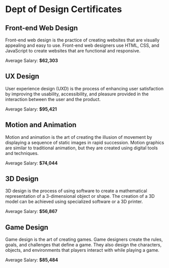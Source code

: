 # Dept of Design Certificates

## Front-end Web Design
Front-end web design is the practice of creating websites that are visually appealing and easy to use. Front-end web designers use HTML, CSS, and JavaScript to create websites that are functional and responsive.

Average Salary: **$62,303**

## UX Design
User experience design (UXD) is the process of enhancing user satisfaction by improving the usability, accessibility, and pleasure provided in the interaction between the user and the product.

Average Salary: **$95,421**

## Motion and Animation
Motion and animation is the art of creating the illusion of movement by displaying a sequence of static images in rapid succession. Motion graphics are similar to traditional animation, but they are created using digital tools and techniques.

Average Salary: **$74,044**

## 3D Design
3D design is the process of using software to create a mathematical representation of a 3-dimensional object or shape. The creation of a 3D model can be achieved using specialized software or a 3D printer.

Average Salary: **$56,867**

## Game Design
Game design is the art of creating games. Game designers create the rules, goals, and challenges that define a game. They also design the characters, objects, and environments that players interact with while playing a game.

Average Salary: **$85,484**

